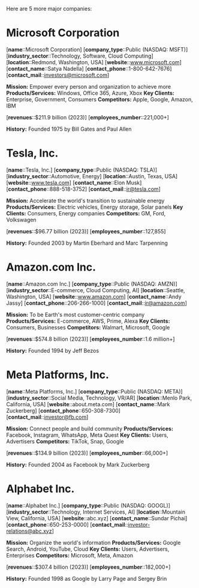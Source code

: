 Here are 5 more major companies:

# Microsoft Corporation
[**name**::Microsoft Corporation]
[**company_type**::Public (NASDAQ: MSFT)]
[**industry_sector**::Technology, Software, Cloud Computing]
[**location**::Redmond, Washington, USA]
[**website**::www.microsoft.com]
[**contact_name**::Satya Nadella]
[**contact_phone**::1-800-642-7676]
[**contact_mail**::investors@microsoft.com]

**Mission:** Empower every person and organization to achieve more
**Products/Services:** Windows, Office 365, Azure, Xbox
**Key Clients:** Enterprise, Government, Consumers
**Competitors:** Apple, Google, Amazon, IBM

[**revenues**::$211.9 billion (2023)]
[**employees_number**::221,000+]

**History:** Founded 1975 by Bill Gates and Paul Allen

# Tesla, Inc.
[**name**::Tesla, Inc.]
[**company_type**::Public (NASDAQ: TSLA)]
[**industry_sector**::Automotive, Energy]
[**location**::Austin, Texas, USA]
[**website**::www.tesla.com]
[**contact_name**::Elon Musk]
[**contact_phone**::888-518-3752]
[**contact_mail**::ir@tesla.com]

**Mission:** Accelerate the world's transition to sustainable energy
**Products/Services:** Electric vehicles, Energy storage, Solar panels
**Key Clients:** Consumers, Energy companies
**Competitors:** GM, Ford, Volkswagen

[**revenues**::$96.77 billion (2023)]
[**employees_number**::127,855]

**History:** Founded 2003 by Martin Eberhard and Marc Tarpenning

# Amazon.com Inc.
[**name**::Amazon.com Inc.]
[**company_type**::Public (NASDAQ: AMZN)]
[**industry_sector**::E-commerce, Cloud Computing, AI]
[**location**::Seattle, Washington, USA]
[**website**::www.amazon.com]
[**contact_name**::Andy Jassy]
[**contact_phone**::206-266-1000]
[**contact_mail**::ir@amazon.com]

**Mission:** To be Earth's most customer-centric company
**Products/Services:** E-commerce, AWS, Prime, Alexa
**Key Clients:** Consumers, Businesses
**Competitors:** Walmart, Microsoft, Google

[**revenues**::$574.8 billion (2023)]
[**employees_number**::1.6 million+]

**History:** Founded 1994 by Jeff Bezos

# Meta Platforms, Inc.
[**name**::Meta Platforms, Inc.]
[**company_type**::Public (NASDAQ: META)]
[**industry_sector**::Social Media, Technology, VR/AR]
[**location**::Menlo Park, California, USA]
[**website**::about.meta.com]
[**contact_name**::Mark Zuckerberg]
[**contact_phone**::650-308-7300]
[**contact_mail**::investor@fb.com]

**Mission:** Connect people and build community
**Products/Services:** Facebook, Instagram, WhatsApp, Meta Quest
**Key Clients:** Users, Advertisers
**Competitors:** TikTok, Snap, Google

[**revenues**::$134.9 billion (2023)]
[**employees_number**::66,000+]

**History:** Founded 2004 as Facebook by Mark Zuckerberg

# Alphabet Inc.
[**name**::Alphabet Inc.]
[**company_type**::Public (NASDAQ: GOOGL)]
[**industry_sector**::Technology, Internet Services, AI]
[**location**::Mountain View, California, USA]
[**website**::abc.xyz]
[**contact_name**::Sundar Pichai]
[**contact_phone**::650-253-0000]
[**contact_mail**::investor-relations@abc.xyz]

**Mission:** Organize the world's information
**Products/Services:** Google Search, Android, YouTube, Cloud
**Key Clients:** Users, Advertisers, Enterprises
**Competitors:** Microsoft, Meta, Amazon

[**revenues**::$307.4 billion (2023)]
[**employees_number**::182,000+]

**History:** Founded 1998 as Google by Larry Page and Sergey Brin